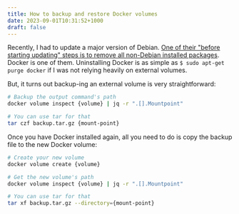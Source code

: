 ```yaml
---
title: How to backup and restore Docker volumes
date: 2023-09-01T10:31:52+1000
draft: false
---
```


Recently, I had to update a major version of Debian. [One of their "before starting updating" steps is to remove all non-Debian installed packages](https://www.debian.org/releases/stable/amd64/release-notes/ch-upgrading.en.html#removing-non-debian-packages). Docker is one of them. Uninstalling Docker is as simple as `$ sudo apt-get purge docker` if I was not relying heavily on external volumes.

But, it turns out backup-ing an external volume is very straightforward:

```sh
# Backup the output command's path
docker volume inspect {volume} | jq -r ".[].Mountpoint"

# You can use tar for that
tar czf backup.tar.gz {mount-point}
```

Once you have Docker installed again, all you need to do is copy the backup file to the new Docker volume:

```sh
# Create your new volume
docker volume create {volume}

# Get the new volume's path
docker volume inspect {volume} | jq -r ".[].Mountpoint"

# You can use tar for that
tar xf backup.tar.gz --directory={mount-point}
```
